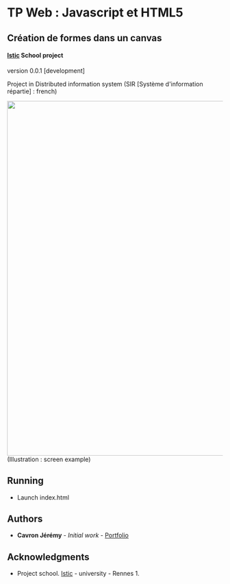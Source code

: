 # TP Web : Javascript et HTML5
## Création de formes dans un canvas
#### [Istic](https://istic.univ-rennes1.fr/) School project

version 0.0.1 [development]

Project in Distributed information system (SIR [Système d'information répartie] : french)

<img src="https://user-images.githubusercontent.com/8668325/37371871-2befe3ca-2711-11e8-8cc8-b224caf9f4d8.PNG" width="1253" height="827">
(Illustration : screen example)

## Running

- Launch index.html


## Authors

* **Cavron Jérémy** - *Initial work* - [Portfolio](http://www.dbs.bzh/portfolio)


## Acknowledgments

* Project school. [Istic](https://istic.univ-rennes1.fr/) - university - Rennes 1.
